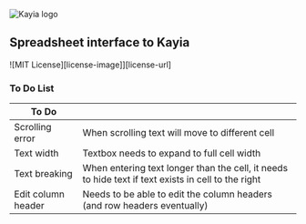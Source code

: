 ![Kayia logo](http://785369b995de124132d4-4015ae171f828765e3ea59ae37d1f977.r95.cf5.rackcdn.com/logo3.png)

## Spreadsheet interface to Kayia

![MIT License][license-image]][license-url]

### To Do List

| To Do          		|                                 |
|-----------------------|-----------------------------|
| Scrolling error		| When scrolling text will move to different cell |
| Text width			| Textbox needs to expand to full cell width |
| Text breaking			| When entering text longer than the cell, it needs to hide text if text exists in cell to the right |
| Edit column header	| Needs to be able to edit the column headers (and row headers eventually) |
